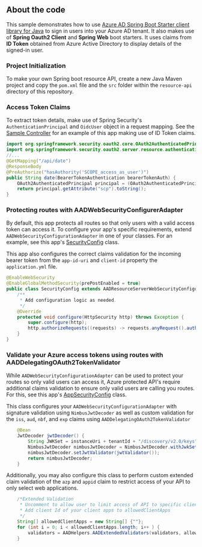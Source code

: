 ## About the code
This sample demonstrates how to use [Azure AD Spring Boot Starter client library for Java](https://docs.microsoft.com/java/api/overview/azure/active-directory-spring-boot-starter-readme?view=azure-java-stable) to sign in users into your Azure AD tenant. It also makes use of **Spring Oauth2 Client** and **Spring Web** boot starters. It uses claims from **ID Token** obtained from Azure Active Directory to display details of the signed-in user.

### Project Initialization

To make your own Spring boot resource API, create a new Java Maven project and copy the `pom.xml` file and the `src` folder within the `resource-api` directory of this repository.

### Access Token Claims

To extract token details, make use of Spring Security's `AuthenticationPrincipal` and `OidcUser` object in a request mapping. See the [Sample Controller](./resources/src/main/java/com/microsoft/azuresamples/msal4j/msidentityspringbootwebapi/SampleController.java) for an example of this app making use of ID Token claims.

```java
import org.springframework.security.oauth2.core.OAuth2AuthenticatedPrincipal;
import org.springframework.security.oauth2.server.resource.authentication.BearerTokenAuthentication;
//...
@GetMapping("/api/date")
@ResponseBody
@PreAuthorize("hasAuthority('SCOPE_access_as_user')")
public String date(BearerTokenAuthentication bearerTokenAuth) {
    OAuth2AuthenticatedPrincipal principal = (OAuth2AuthenticatedPrincipal) bearerTokenAuth.getPrincipal();
    return principal.getAttribute("scp").toString();
}
```

### Protecting routes with AADWebSecurityConfigurerAdapter

By default, this app protects all routes so that only users with a valid access token can access it. To configure your app's specific requirements, extend `AADWebSecurityConfigurationAdapter` in one of your classes. For an example, see this app's [SecurityConfig](.resource-api/src/main/java/com/microsoft/azuresamples/msal4j/msidentityspringbootwebapi/SecurityConfig.java) class.

This app also configures the correct claims validation for the incoming bearer token from the `app-id-uri` and `client-id` property the `application.yml` file.

```java
@EnableWebSecurity
@EnableGlobalMethodSecurity(prePostEnabled = true)
public class SecurityConfig extends AADResourceServerWebSecurityConfigurerAdapter {
    /**
     * Add configuration logic as needed.
     */
    @Override
    protected void configure(HttpSecurity http) throws Exception {
        super.configure(http);
        http.authorizeRequests((requests) -> requests.anyRequest().authenticated());
    }
}
```

### Validate your Azure access tokens using routes with AADDelegatingOAuth2TokenValidator

While `AADWebSecurityConfigurationAdapter` can be used to protect your routes so only valid users can access it, Azure protected API's require additional claims validation to ensure only valid users are calling you routes. For this, see this app's [AppSecurityConfig](.resource-api/src/main/java/com/microsoft/azuresamples/msal4j/msidentityspringbootwebapi/AppSecurityConfig.java) class.

This class configures your `AADWebSecurityConfigurationAdapter` with signature validation using `NimbusJwtDecoder` as well as custom validation for the `iss`, `aud`, `nbf`, and `exp` claims using `AADDelegatingOAuth2TokenValidator`

```java
    @Bean
    JwtDecoder jwtDecoder() {
    	String JWKSet = instanceUri + tenantId + "/discovery/v2.0/keys";
        NimbusJwtDecoder nimbusJwtDecoder = NimbusJwtDecoder.withJwkSetUri(JWKSet).build();
        nimbusJwtDecoder.setJwtValidator(jwtValidator());
        return nimbusJwtDecoder;
    }
```
Additionally, you may also configure this class to perform custom extended claim validation of the `azp` and `appid` claim to restrict access of your API to only select web applications. 
```java
	/*Extended Validation 
	 * Uncomment to allow user to limit access of API to specific client apps
	 * Add client Id of your client apps to allowedClientApps
	 */
	String[] allowedClientApps = new String[] {""};
	for (int i = 0; i < allowedClientApps.length; i++ ) {
		validators = AADHelpers.AADExtendedValidators(validators, allowedClientApps[i]);
	}
```	